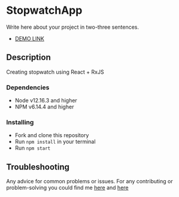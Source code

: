 # StopwatchApp

Write here about your project in two-three sentences.
- [DEMO LINK](https://yura0seredyuk.github.io/stopwatch-app/)

## Description

Creating stopwatch using React + RxJS 

### Dependencies
* Node v12.16.3 and higher
* NPM v6.14.4 and higher

### Installing
* Fork and clone this repository
* Run `npm install` in your terminal
* Run `npm start`

## Troubleshooting

Any advice for common problems or issues.
For any contributing or problem-solving you could find me [here](https://t.me/YuraSeredyuk) and [here](https://www.linkedin.com/in/yurii-seredyuk-a04502173/)
